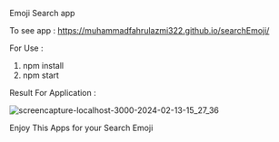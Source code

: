 Emoji Search app

To see app : https://muhammadfahrulazmi322.github.io/searchEmoji/

For Use :
1. npm install
2. npm start

Result For Application :

![screencapture-localhost-3000-2024-02-13-15_27_36](https://github.com/MuhammadFahrulazmi322/searchEmoji/assets/71545391/05fa9686-58f1-438a-82c1-5dfbfd32a615)



Enjoy This Apps for your Search Emoji
